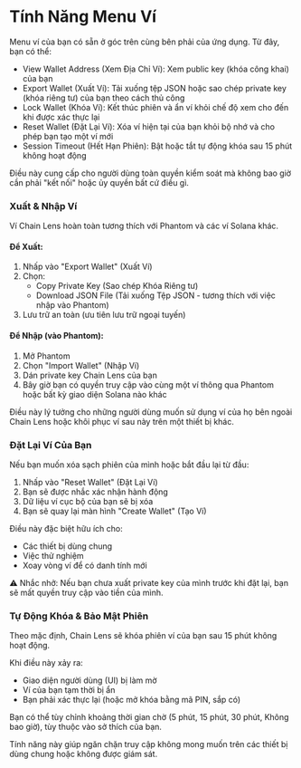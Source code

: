 # Tính Năng Menu Ví

Menu ví của bạn có sẵn ở góc trên cùng bên phải của ứng dụng. Từ đây, bạn có thể:
- View Wallet Address (Xem Địa Chỉ Ví): Xem public key (khóa công khai) của bạn
- Export Wallet (Xuất Ví): Tải xuống tệp JSON hoặc sao chép private key (khóa riêng tư) của bạn theo cách thủ công
- Lock Wallet (Khóa Ví): Kết thúc phiên và ẩn ví khỏi chế độ xem cho đến khi được xác thực lại
- Reset Wallet (Đặt Lại Ví): Xóa ví hiện tại của bạn khỏi bộ nhớ và cho phép bạn tạo một ví mới
- Session Timeout (Hết Hạn Phiên): Bật hoặc tắt tự động khóa sau 15 phút không hoạt động

Điều này cung cấp cho người dùng toàn quyền kiểm soát mà không bao giờ cần phải "kết nối" hoặc ủy quyền bất cứ điều gì.

### Xuất & Nhập Ví
Ví Chain Lens hoàn toàn tương thích với Phantom và các ví Solana khác.

#### Để Xuất:
1. Nhấp vào "Export Wallet" (Xuất Ví)
2. Chọn:
   - Copy Private Key (Sao chép Khóa Riêng tư)
   - Download JSON File (Tải xuống Tệp JSON - tương thích với việc nhập vào Phantom)
3. Lưu trữ an toàn (ưu tiên lưu trữ ngoại tuyến)

#### Để Nhập (vào Phantom):
1. Mở Phantom
2. Chọn "Import Wallet" (Nhập Ví)
3. Dán private key Chain Lens của bạn
4. Bây giờ bạn có quyền truy cập vào cùng một ví thông qua Phantom hoặc bất kỳ giao diện Solana nào khác

Điều này lý tưởng cho những người dùng muốn sử dụng ví của họ bên ngoài Chain Lens hoặc khôi phục ví sau này trên một thiết bị khác.

### Đặt Lại Ví Của Bạn
Nếu bạn muốn xóa sạch phiên của mình hoặc bắt đầu lại từ đầu:
1. Nhấp vào "Reset Wallet" (Đặt Lại Ví)
2. Bạn sẽ được nhắc xác nhận hành động
3. Dữ liệu ví cục bộ của bạn sẽ bị xóa
4. Bạn sẽ quay lại màn hình "Create Wallet" (Tạo Ví)

Điều này đặc biệt hữu ích cho:
- Các thiết bị dùng chung
- Việc thử nghiệm
- Xoay vòng ví để có danh tính mới

⚠️ Nhắc nhở: Nếu bạn chưa xuất private key của mình trước khi đặt lại, bạn sẽ mất quyền truy cập vào tiền của mình.

### Tự Động Khóa & Bảo Mật Phiên
Theo mặc định, Chain Lens sẽ khóa phiên ví của bạn sau 15 phút không hoạt động.

Khi điều này xảy ra:
- Giao diện người dùng (UI) bị làm mờ
- Ví của bạn tạm thời bị ẩn
- Bạn phải xác thực lại (hoặc mở khóa bằng mã PIN, sắp có)

Bạn có thể tùy chỉnh khoảng thời gian chờ (5 phút, 15 phút, 30 phút, Không bao giờ), tùy thuộc vào sở thích của bạn.

Tính năng này giúp ngăn chặn truy cập không mong muốn trên các thiết bị dùng chung hoặc không được giám sát.
